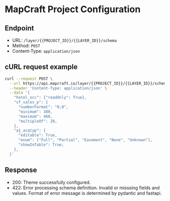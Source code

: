 # MapCraft Project Configuration


## Endpoint

-	URL: `/layer/{{PROJECT_ID}}/{{LAYER_ID}}/schema`
-	Method: `POST`
-	Content-Type: `application/json`

## cURL request example

```sh
curl --request POST \
  --url https://api.mapcraft.io/layer/{{PROJECT_ID}}/{{LAYER_ID}}/schema \
  --header 'Content-Type: application/json' \
  --data '{
    "hotel_occ": {"readOnly": True},
    "sf_sales_p": {
      "numberFormat": "0,0",
      "minimum": 380,
      "maximum": 460,
      "multipleOf": 20,
    },
    "a1_acqtyp": {
      "editable": True,
      "enum": ["Full", "Partial", "Easement", "None", "Unknown"],
      "showInTable": True,
    },
  }'
```

## Response

- 200: Theme successfully configured.
- 422: Error processing schema definition. Invalid or misssing fields and values.  Format of error message is determined by pydantic and fastapi.
